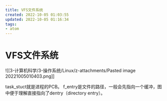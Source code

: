 ```yaml
---
title: VFS文件系统
created: 2022-10-05 01:03:55
updated: 2022-10-05 01:16:34
tags: 
- atom
---
```


# VFS文件系统

![[3-计算机科学/3-操作系统/Linux/z-attachments/Pasted image 20221005010403.png]]

task_stuct就是进程的PCB。
f_entry是文件的路径，一般会先指向一个缓冲，图中便于理解直接指向了dentry（directory entry）。
